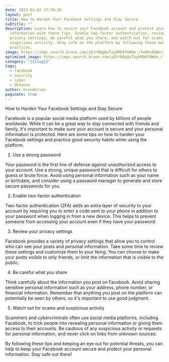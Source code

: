 ```yaml
---
date: 2023-01-02 17:39:20
layout: post
title: How to Harden Your Facebook Settings and Stay Secure
subtitle: ""
description: Learn how to secure your Facebook account and protect your personal
  information with these tips. Enable two-factor authentication, review your
  privacy settings, be careful what you share, and watch out for scams and
  suspicious activity. Stay safe on the platform by following these best
  practices.
image: https://imgs.search.brave.com/yOJrNQgQuTaybMb0fHWbm_rfwO0cRGWecjZKey_EbvQ/rs:fit:1024:683:1/g:ce/aHR0cHM6Ly9saXZl/LnN0YXRpY2ZsaWNr/ci5jb20vOTAyLzQx/MjgxMzg4MzExX2Ew/YWVjYjU4ZjJfYi5q/cGc
optimized_image: https://imgs.search.brave.com/yOJrNQgQuTaybMb0fHWbm_rfwO0cRGWecjZKey_EbvQ/rs:fit:1024:683:1/g:ce/aHR0cHM6Ly9saXZl/LnN0YXRpY2ZsaWNr/ci5jb20vOTAyLzQx/MjgxMzg4MzExX2Ew/YWVjYjU4ZjJfYi5q/cGc
category: "{{slug}}"
tags:
  - facebook
  - security
  - cyber
  - defense
author: mranderson
paginate: true
---
```

<!--StartFragment-->

How to Harden Your Facebook Settings and Stay Secure

Facebook is a popular social media platform used by billions of people worldwide. While it can be a great way to stay connected with friends and family, it's important to make sure your account is secure and your personal information is protected. Here are some tips on how to harden your Facebook settings and practice good security habits while using the platform.

1. Use a strong password

Your password is the first line of defense against unauthorized access to your account. Use a strong, unique password that is difficult for others to guess or brute force. Avoid using personal information such as your name or birthdate, and consider using a password manager to generate and store secure passwords for you.

2. Enable two-factor authentication

Two-factor authentication (2FA) adds an extra layer of security to your account by requiring you to enter a code sent to your phone in addition to your password when logging in from a new device. This helps to prevent someone from accessing your account even if they have your password.

3. Review your privacy settings

Facebook provides a variety of privacy settings that allow you to control who can see your posts and personal information. Take some time to review these settings and customize them to your liking. You can choose to make your posts visible to only friends, or limit the information that is visible to the public.

4. Be careful what you share

Think carefully about the information you post on Facebook. Avoid sharing sensitive personal information such as your address, phone number, or financial information. Remember that anything you post on the platform can potentially be seen by others, so it's important to use good judgment.

5. Watch out for scams and suspicious activity

Scammers and cybercriminals often use social media platforms, including Facebook, to trick people into revealing personal information or giving them access to their accounts. Be cautious of any suspicious activity or requests for personal information, and never click on links from unknown sources.

By following these tips and keeping an eye out for potential threats, you can help to keep your Facebook account secure and protect your personal information. Stay safe out there!

<!--EndFragment-->